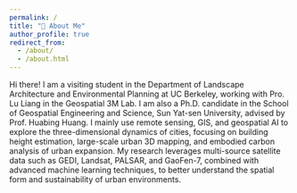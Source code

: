 ```yaml
---
permalink: /
title: "👋 About Me"
author_profile: true
redirect_from: 
  - /about/
  - /about.html
---
```


Hi there! I am a visiting student in the Department of Landscape Architecture and Environmental Planning at UC Berkeley, working with Pro. Lu Liang in the Geospatial 3M Lab. I am also a Ph.D. candidate in the School of Geospatial Engineering and Science, Sun Yat-sen University, advised by Prof. Huabing Huang. I mainly use remote sensing, GIS, and geospatial AI to explore the three-dimensional dynamics of cities, focusing on building height estimation, large-scale urban 3D mapping, and embodied carbon analysis of urban expansion. My research leverages multi-source satellite data such as GEDI, Landsat, PALSAR, and GaoFen-7, combined with advanced machine learning techniques, to better understand the spatial form and sustainability of urban environments.
